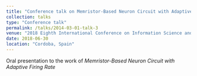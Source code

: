 ```yaml
---
title: "Conference talk on Memristor-Based Neuron Circuit with Adaptive Firing Rate"
collection: talks
type: "Conference talk"
permalink: /talks/2014-03-01-talk-3
venue: "2018 Eighth International Conference on Information Science and Technology (ICIST)"
date: 2018-06-30
location: "Cordoba, Spain"
---
```


Oral presentation to the work of <i>Memristor-Based Neuron Circuit with Adaptive Firing Rate</i>
